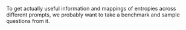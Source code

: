 To get actually useful information and mappings of entropies across different prompts, we probably want to take a benchmark and sample questions from it.